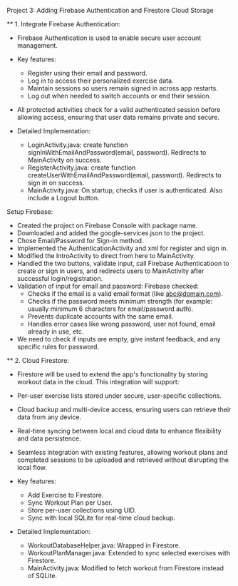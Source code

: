 Project 3: Adding Firebase Authentication and Firestore Cloud Storage

** 1. Integrate Firebase Authentication:
- Firebase Authentication is used to enable secure user account management.
- Key features:
    + Register using their email and password.
    + Log in to access their personalized exercise data.
    + Maintain sessions so users remain signed in across app restarts.
    + Log out when needed to switch accounts or end their session.

- All protected activities check for a valid authenticated session before allowing access,
ensuring that user data remains private and secure.

- Detailed Implementation:
    + LoginActivity.java: create function signInWithEmailAndPassword(email, password). Redirects to MainActivity on success.
    + RegisterActivity.java: create function createUserWithEmailAndPassword(email, password). Redirects to sign in on success.
    + MainActivity.java: On startup, checks if user is authenticated. Also include a Logout button.

Setup Firebase:
- Created the project on Firebase Console with package name. 
- Downloaded and added the google-services.json to the project. 
- Chose Email/Password for Sign-in method.
- Implemented the AuthenticationActivity and xml for register and sign in.
- Modified the IntroActivity to direct from here to MainActivity.
- Handled the two buttons, validate input, call Firebase Authenticatioon to create or sign in users, and redirects users to MainActivity after successful login/registration.
- Validation of input for email and password: Firebase checked:
  + Checks if the email is a valid email format (like abc@domain.com).
  + Checks if the password meets minimum strength (for example: usually minimum 6 characters for email/password auth).
  + Prevents duplicate accounts with the same email.
  + Handles error cases like wrong password, user not found, email already in use, etc.
- We need to check if inputs are empty, give instant feedback, and any specific rules for password.


** 2. Cloud Firestore:
- Firestore will be used to extend the app's functionality by storing workout data in the cloud. This integration will support:
- Per-user exercise lists stored under secure, user-specific collections.
- Cloud backup and multi-device access, ensuring users can retrieve their data from any device.
- Real-time syncing between local and cloud data to enhance flexibility and data persistence.
- Seamless integration with existing features, allowing workout plans and completed sessions to be uploaded and retrieved without disrupting the local flow.

- Key features:
    + Add Exercise to Firestore.
    + Sync Workout Plan per User.
    + Store per-user collections using UID.
    + Sync with local SQLite for real-time cloud backup.

- Detailed Implementation:
    + WorkoutDatabaseHelper.java: Wrapped in Firestore.
    + WorkoutPlanManager.java: Extended to sync selected exercises with Firestore.
    + MainActivity.java: Modified to fetch workout from Firestore instead of SQLite.